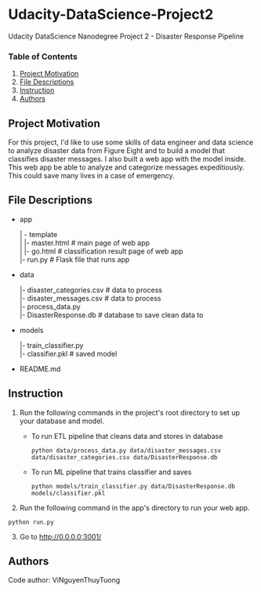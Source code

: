 # Udacity-DataScience-Project2
Udacity DataScience Nanodegree Project 2 -  Disaster Response Pipeline

### Table of Contents

1. [Project Motivation](#motivation)
2. [File Descriptions](#files)
3. [Instruction](#instruction)
4. [Authors](#author)
 

## Project Motivation<a name="motivation"></a>

For this project, I'd like to use some skills of data engineer and data science to analyze disaster data from Figure Eight and to build a model that classifies disaster messages. I also built a web app with the model inside. This web app be able to analyze and categorize messages expeditiously. This could save many lives in a case of emergency.

## File Descriptions <a name="files"></a>

- app

	| - template\
	| |- master.html  # main page of web app\
	| |- go.html  # classification result page of web app\
	|- run.py  # Flask file that runs app

- data

	|- disaster_categories.csv  # data to process\
	|- disaster_messages.csv  # data to process\
	|- process_data.py\
	|- DisasterResponse.db   # database to save clean data to

- models

	|- train_classifier.py\
	|- classifier.pkl  # saved model

- README.md

## Instruction<a name="instruction"></a>

1. Run the following commands in the project's root directory to set up your database and model.

    - To run ETL pipeline that cleans data and stores in database
        ```
        python data/process_data.py data/disaster_messages.csv data/disaster_categories.csv data/DisasterResponse.db
        ```
    - To run ML pipeline that trains classifier and saves
        ```
        python models/train_classifier.py data/DisasterResponse.db models/classifier.pkl
        ```

2. Run the following command in the app's directory to run your web app. 
```
python run.py
```

3. Go to http://0.0.0.0:3001/

## Authors <a name="author"></a>

Code author: ViNguyenThuyTuong
